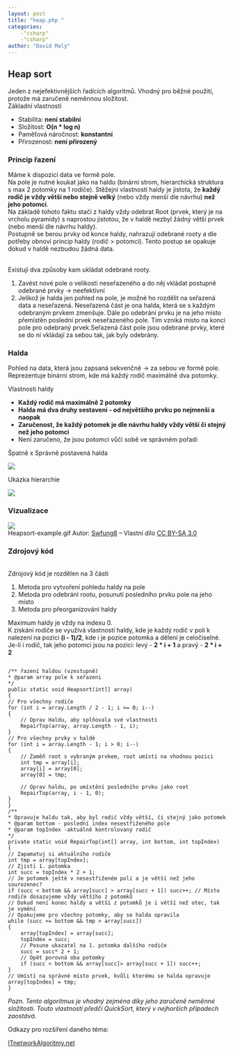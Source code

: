 ```yaml
---
layout: post
title: "heap.php "
categories:
    -"csharp"
    -"csharp"
author: "David Malý"
--- 
```


 
## Heap sort


Jeden z nejefektivnějších řadících algoritmů. Vhodný pro běžné použití, protože má zaručeně neměnnou složitost.<br>
Základní vlastnosti


- Stabilita: **není stabilní**
- Složitost: **O(n \* log n)**
- Paměťová náročnost: **konstantní**
- Přirozenost: **není přirozený**


### Princip řazení


Máme k dispozici data ve formě pole.
<br>Na pole je nutné koukat jako na haldu (binární strom, hierarchická struktura s max 2 potomky na 1 rodiče). Stěžejní vlastností haldy je jistota, že **každý rodič je vždy větší nebo stejně velký** (nebo vždy menší dle návrhu) **než jeho potomci**.
<br>Na základě tohoto faktu stačí z haldy vždy odebrat Root (prvek, který je na vrcholu pyramidy) s naprostou jistotou, že v haldě nezbyl žádný větší prvek (nebo menší dle návrhu haldy).
<br>Postupně se berou prvky od konce haldy, nahrazují odebrané rooty a dle potřeby obnoví princip haldy (rodič > potomci). Tento postup se opakuje dokud v haldě nezbudou žádná data.

<br>Existují dva způsoby kam ukládat odebrané rooty.


1. Zavést nové pole o velikosti neseřazeného a do něj vkládat postupně odebrané prvky -> neefektivní
2. Jelikož je halda jen pohled na pole, je možné ho rozdělit na seřazená data a neseřazená.
Neseřazená část je ona halda, která se s každým odebraným prvkem zmenšuje. Dále po odebrání prvku je na jeho místo přemístěn poslední prvek neseřazeného pole. Tím vzniká místo na konci pole pro odebraný prvek.Seřazená část pole jsou odebrané prvky, které se do ní vkládají za sebou tak, jak byly odebrány.


### Halda


Pohled na data, která jsou zapsaná sekvenčně -> za sebou ve formě pole.
<br>Reprezentuje binární strom, kde má každý rodič maximálně dva potomky.


Vlastnosti haldy<br>
- **Každý rodič má maximálně 2 potomky**
- **Halda má dva druhy sestavení - od největšího prvku po nejmenší a naopak**
- **Zaručenost, že každý potomek je dle návrhu haldy vždy větší či stejný než jeho potomci**
- Není zaručeno, že jsou potomci vůči sobě ve správném pořadí



Špatně x Správně postavená halda

![](images/Heap2.png)


Ukázka hierarchie

![](images/Heap.png)
### Vizualizace
![](images/Heapsort-example.gif)<br>Heapsort-example.gif Autor: [Swfung8](//commons.wikimedia.org/w/index.php?title=User:Swfung8&amp;action=edit&amp;redlink=1 "User:Swfung8 (page does not exist)") – Vlastní dílo [CC BY-SA 3.0](http://creativecommons.org/licenses/by-sa/3.0 "Creative Commons Attribution-Share Alike 3.0")
### Zdrojový kód
<br>Zdrojový kód je rozdělen na 3 části<br>
1. Metoda pro vytvoření pohledu haldy na pole
2. Metoda pro odebrání rootu, posunutí posledního prvku pole na jeho místo
3. Metoda pro přeorganizování haldy




Maximum haldy je vždy na indexu 0.
<br>K získání rodiče se využívá vlastností haldy, kde je každý rodič v poli k nalezení na pozici **(i - 1)/2**, kde i je pozice potomka a dělení je celočíselné.
<br>Je-li i rodič, tak jeho potomci jsou na pozici: levý - **2 \* i + 1** a pravý - **2 \* i + 2**


```

/** řazení haldou (vzestupně)
* @param array pole k seřazeni
*/
public static void Heapsort(int[] array)
{// Pro všechny rodičefor (int i = array.Length / 2 - 1; i >= 0; i--){	// Oprav Haldu, aby splňovala své vlastnosti	RepairTop(array, array.Length - 1, i);}// Pro všechny prvky v halděfor (int i = array.Length - 1; i > 0; i--){	// Zaměň root s vybraným prvkem, root umísti na vhodnou pozici	int tmp = array[i];	array[i] = array[0];	array[0] = tmp;
	// Oprav haldu, po umístění posledního prvku jako root	RepairTop(array, i - 1, 0);}
}
/**
* Opravuje haldu tak, aby byl rodič vždy větší, či stejný jako potomek
* @param bottom - poslední index nesestřiženého pole
* @param topIndex -aktuálně kontrolovaný rodič
*/
private static void RepairTop(int[] array, int bottom, int topIndex)
{// Zapamatuj si aktuálního rodičeint tmp = array[topIndex];// Zjisti 1. potomkaint succ = topIndex * 2 + 1;// Je potomek ještě v nesestřiženém poli a je větší než jeho sourozenec?if (succ < bottom && array[succ] > array[succ + 1]) succ++; // Místo rodiče dosazujeme vždy většího z potomků// Dokud není konec haldy a větší z potomků je i větší než otec, tak je vymění// Opakujeme pro všechny potomky, aby se halda opravilawhile (succ <= bottom && tmp > array[succ]){	array[topIndex] = array[succ];	topIndex = succ;	// Posune ukazatel na 1. potomka dalšího rodiče	succ = succ* 2 + 1;	// Opět porovná oba potomky	if (succ < bottom && array[succ]> array[succ + 1]) succ++;}// Umístí na správné místo prvek, kvůli kterému se halda opravujearray[topIndex] = tmp;
}

```



*Pozn. Tento algoritmus je vhodný zejména díky jeho zaručeně neměnné složitosti. Touto vlastností předčí QuickSort, který v nejhorších případech zaostává.*

 Odkazy pro rozšíření daného téma:

[ITnetwork](http://www.itnetwork.cz/algoritmy/razeni/algoritmus-heap-sort-trideni-cisel-podle-velikosti/)[Algoritmy.net](https://www.algoritmy.net/article/17/Heapsort)